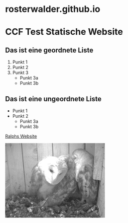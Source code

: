 # rosterwalder.github.io

# CCF Test Statische Website
## Das ist eine geordnete Liste

1. Punkt 1
2. Punkt 2
3. Punkt 3
   * Punkt 3a
   * Punkt 3b

## Das ist eine ungeordnete Liste

* Punkt 1
* Punkt 2
  * Punkt 3a
  * Punkt 3b

[Ralphs Website](http://ralph-osterwalder.ch)

![Kommentar](Schleiereulen.jpg)
